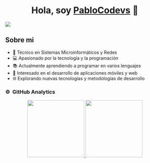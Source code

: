 <div align="center">
<h1 align="center">Hola, soy <a href="#">PabloCodevs</a> 👋</h1>
</div>
<img src="https://cdn.discordapp.com/attachments/1168359214356373545/1257049252010655754/PabloCodevs_1.png?ex=6682fdd8&is=6681ac58&hm=2715bb5488e0ba43e3fee01d219ddc92d84106b61ebc3de635e10517a907d602&">

## Sobre mi

- 🌟 Técnico en Sistemas Microinformáticos y Redes
- 💻 Apasionado por la tecnología y la programación
- 📚 Actualmente aprendiendo a programar en varios lenguajes
- 🔧 Interesado en el desarrollo de aplicaciones móviles y web
- 🌐 Explorando nuevas tecnologías y metodologías de desarrollo

### ⚙️ &nbsp;GitHub Analytics

<p align="center">
<a href="https://github.com/ArisGuimera">
  <img height="180em" src="https://github-readme-stats-eight-theta.vercel.app/api?username=PabloCodevs&show_icons=true&theme=algolia&include_all_commits=true&count_private=true"/>
  <img height="180em" src="https://github-readme-stats-eight-theta.vercel.app/api/top-langs/?username=PabloCodevs&layout=compact&langs_count=8&theme=algolia"/>
</a>
</p>
